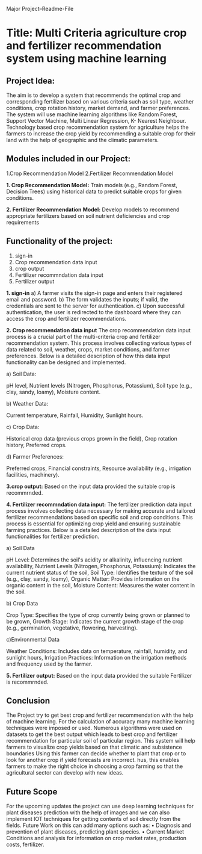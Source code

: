 Major Project–Readme-File
# Title: Multi Criteria agriculture crop and fertilizer recommendation system using machine learning

## Project Idea:
The aim is to develop a system that recommends the optimal crop and corresponding fertilizer based on various criteria such as soil type, weather conditions, crop rotation history, market demand, and farmer preferences. The system will use machine learning algorithms like Random Forest, Support Vector Machine, Multi Linear Regression, K- Nearest Neighbour. Technology based crop recommendation system for agriculture helps the farmers to increase the crop yield by recommending a suitable crop for their land with the help of geographic and the climatic parameters.

## Modules included in our Project:
   1.Crop Recommendation Model
   2.Fertilizer Recommendation Model
   
**1. Crop Recommendation Model:**
    Train models (e.g., Random Forest, Decision Trees) using historical data to predict suitable crops for given conditions.
    
**2. Fertilizer Recommendation Model:**
    Develop models to recommend appropriate fertilizers based on soil nutrient deficiencies and crop requirements

## Functionality of the project:
   1. sign-in
   2. Crop recommendation data input
   3. crop output
   4. Fertilizer recommndation data input
   5. Fertilizer output

      
**1. sign-in**
  a) A farmer visits the sign-in page and enters their registered email and password.
  b) The form validates the inputs; if valid, the credentials are sent to the server for authentication.
  c) Upon successful authentication, the user is redirected to the dashboard where they can access the crop and fertilizer recommendations.

 **2. Crop recommendation data input**
 The crop recommendation data input process is a crucial part of the multi-criteria crop and fertilizer recommendation system. This process involves collecting 
 various types of data related to soil, weather, crops, market conditions, and farmer preferences. Below is a detailed description of how this data input functionality can be designed and implemented.
 
a) Soil Data:

   pH level,
   Nutrient levels (Nitrogen, Phosphorus, Potassium),
   Soil type (e.g., clay, sandy, loamy),
   Moisture content.
   
b) Weather Data:

   Current temperature,
   Rainfall,
   Humidity,
   Sunlight hours.
   
c) Crop Data:

  Historical crop data (previous crops grown in the field),
  Crop rotation history,
  Preferred crops.
  
d) Farmer Preferences:

  Preferred crops,
  Financial constraints,
  Resource availability (e.g., irrigation facilities, machinery).

  **3.crop output:**
  Based on the input data provided the suitable crop is recommrnded.

  **4. Fertilizer recommndation data input:**
  The fertilizer prediction data input process involves collecting data necessary for making accurate and tailored fertilizer recommendations based on specific 
 soil and crop conditions. This process is essential for optimizing crop yield and ensuring sustainable farming practices. Below is a detailed description of the 
 data input functionalities for fertilizer prediction.
 
   a) Soil Data
   
 pH Level: Determines the soil's acidity or alkalinity, influencing nutrient availability,
 Nutrient Levels (Nitrogen, Phosphorus, Potassium): Indicates the current nutrient status of the soil,
Soil Type: Identifies the texture of the soil (e.g., clay, sandy, loamy),
 Organic Matter: Provides information on the organic content in the soil,
Moisture Content: Measures the water content in the soil.

 b) Crop Data
 
 Crop Type: Specifies the type of crop currently being grown or planned to be grown,
 Growth Stage: Indicates the current growth stage of the crop (e.g., germination, vegetative, flowering, harvesting).
 
  c)Environmental Data
  
  Weather Conditions: Includes data on temperature, rainfall, humidity, and sunlight hours,
Irrigation Practices: Information on the irrigation methods and frequency used by the farmer.

   **5. Fertilizer output:**
    Based on the input data provided the suitable Fertilizer is recommrnded.

## Conclusion
The Project try to get best crop and fertilizer recommendation with the help of machine learning. For the calculation of accuracy many machine learning techniques were imposed or used. Numerous algorithms were used on datasets to get the best output which leads to best crop and fertilizer recommendation for particular soil of particular region. This system will help farmers to visualize crop yields based on that climatic and subsistence boundaries Using this farmer can decide whether to plant that crop or to look for another crop if yield forecasts are incorrect. hus, this enables farmers to make the right choice in choosing a crop farming so that the agricultural sector can develop with new ideas.

## Future Scope
For the upcoming updates the project can use deep learning techniques for plant diseases prediction with the help of images and we can also implement IOT techniques for getting contents of soil directly from the fields. Future Work on this can add many options such as:
• Diagnosis and prevention of plant diseases, predicting plant species.
• Current Market Conditions and analysis for information on crop market rates, production costs, fertilizer.
